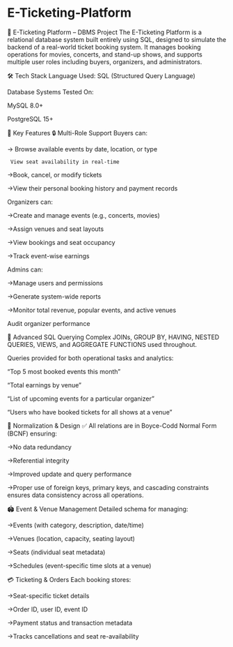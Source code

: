 # E-Ticketing-Platform

🎫 E-Ticketing Platform – DBMS Project
The E-Ticketing Platform is a relational database system built entirely using SQL, designed to simulate the backend of a real-world ticket booking system. It manages booking operations for movies, concerts, and stand-up shows, and supports multiple user roles including buyers, organizers, and administrators.

🛠️ Tech Stack
Language Used: SQL (Structured Query Language)

Database Systems Tested On:

MySQL 8.0+

PostgreSQL 15+

🎯 Key Features
🔒 Multi-Role Support
Buyers can:

  -> Browse available events by date, location, or type

     View seat availability in real-time

  ->Book, cancel, or modify tickets

  ->View their personal booking history and payment records

Organizers can:

 ->Create and manage events (e.g., concerts, movies)

 ->Assign venues and seat layouts

 ->View bookings and seat occupancy

 ->Track event-wise earnings

Admins can:

 ->Manage users and permissions

 ->Generate system-wide reports

 ->Monitor total revenue, popular events, and active venues

Audit organizer performance

🧠 Advanced SQL Querying
Complex JOINs, GROUP BY, HAVING, NESTED QUERIES, VIEWS, and AGGREGATE FUNCTIONS used throughout.

Queries provided for both operational tasks and analytics:

“Top 5 most booked events this month”

“Total earnings by venue”

“List of upcoming events for a particular organizer”

“Users who have booked tickets for all shows at a venue”

📐 Normalization & Design
✅ All relations are in Boyce-Codd Normal Form (BCNF) ensuring:

 ->No data redundancy

 ->Referential integrity

 ->Improved update and query performance

 ->Proper use of foreign keys, primary keys, and cascading constraints ensures data consistency across all operations.

🏟️ Event & Venue Management
Detailed schema for managing:

 ->Events (with category, description, date/time)

 ->Venues (location, capacity, seating layout)

 ->Seats (individual seat metadata)

 ->Schedules (event-specific time slots at a venue)

💳 Ticketing & Orders
Each booking stores:

 ->Seat-specific ticket details

 ->Order ID, user ID, event ID

 ->Payment status and transaction metadata

 ->Tracks cancellations and seat re-availability


